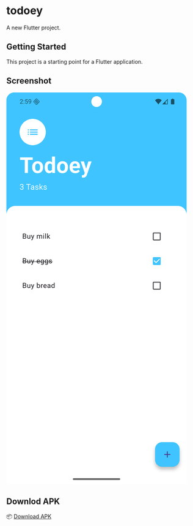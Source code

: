 # todoey

A new Flutter project.

## Getting Started

This project is a starting point for a Flutter application.

## Screenshot

![App Screenshot](images/screenshot.png)

## Downlod APK

📦 [Download APK](https://drive.google.com/file/d/1ZmJRVxaxFq5a6BaHGhLVahHhSKzpxz3H/view?usp=sharing)
